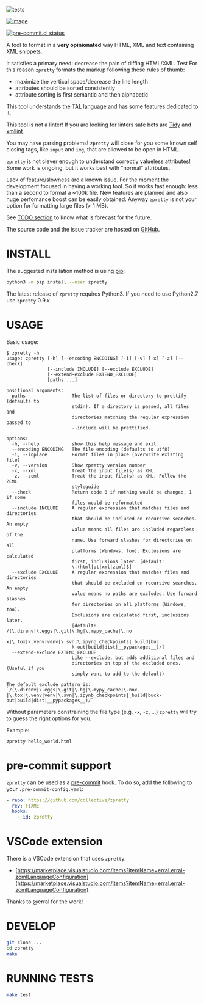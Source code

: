 ![tests](https://github.com/collective/zpretty/workflows/tests/badge.svg)

[![image](https://coveralls.io/repos/github/collective/zpretty/badge.svg?branch=master)](https://coveralls.io/github/collective/zpretty?branch=master)

[![pre-commit.ci status](https://results.pre-commit.ci/badge/github/collective/zpretty/master.svg)](https://results.pre-commit.ci/latest/github/collective/zpretty/master)

A tool to format in a **very opinionated** way HTML, XML and text
containing XML snippets.

It satisfies a primary need: decrease the pain of diffing HTML/XML.
Test
For this reason `zpretty` formats the markup following these rules of
thumb:

- maximize the vertical space/decrease the line length
- attributes should be sorted consistently
- attribute sorting is first semantic and then alphabetic

This tool understands the [TAL
language](https://en.wikipedia.org/wiki/Template_Attribute_Language) and
has some features dedicated to it.

This tool is not a linter! If you are looking for linters safe bets are
[Tidy](https://www.html-tidy.org/) and
[xmllint](http://xmlsoft.org/xmllint.html).

You may have parsing problems! `zpretty` will close for you some known
self closing tags, like `input` and `img`, that are allowed to be open
in HTML.

`zpretty` is not clever enough to understand correctly valueless
attributes! Some work is ongoing, but it works best with \"normal\"
attributes.

Lack of feature/slowness are a known issue. For the moment the
development focused in having a working tool. So it works fast enough:
less than a second to format a \~100k file. New features are planned and
also huge perfomance boost can be easily obtained. Anyway `zpretty` is
not your option for formatting large files (\> 1 MB).

See [TODO section](#todo_section) to know what is forecast for the
future.

The source code and the issue tracker are hosted on
[GitHub](https://github.com/collective/zpretty).

# INSTALL

The suggested installation method is using
[pip](https://pypi.python.org/pypi/pip/):

```bash
python3 -m pip install --user zpretty
```

The latest release of `zpretty` requires Python3. If you need to use
Python2.7 use `zpretty` 0.9.x.

# USAGE

Basic usage:

```console
$ zpretty -h
usage: zpretty [-h] [--encoding ENCODING] [-i] [-v] [-x] [-z] [--check]
               [--include INCLUDE] [--exclude EXCLUDE]
               [--extend-exclude EXTEND_EXCLUDE]
               [paths ...]

positional arguments:
  paths                 The list of files or directory to prettify (defaults to
                        stdin). If a directory is passed, all files and
                        directories matching the regular expression passed to
                        --include will be prettified.

options:
  -h, --help            show this help message and exit
  --encoding ENCODING   The file encoding (defaults to utf8)
  -i, --inplace         Format files in place (overwrite existing file)
  -v, --version         Show zpretty version number
  -x, --xml             Treat the input file(s) as XML
  -z, --zcml            Treat the input file(s) as XML. Follow the ZCML
                        styleguide
  --check               Return code 0 if nothing would be changed, 1 if some
                        files would be reformatted
  --include INCLUDE     A regular expression that matches files and directories
                        that should be included on recursive searches. An empty
                        value means all files are included regardless of the
                        name. Use forward slashes for directories on all
                        platforms (Windows, too). Exclusions are calculated
                        first, inclusions later. [default:
                        \.(html|pt|xml|zcml)$]
  --exclude EXCLUDE     A regular expression that matches files and directories
                        that should be excluded on recursive searches. An empty
                        value means no paths are excluded. Use forward slashes
                        for directories on all platforms (Windows, too).
                        Exclusions are calculated first, inclusions later.
                        [default: /(\.direnv|\.eggs|\.git|\.hg|\.mypy_cache|\.no
                        x|\.tox|\.venv|venv|\.svn|\.ipynb_checkpoints|_build|buc
                        k-out|build|dist|__pypackages__)/]
  --extend-exclude EXTEND_EXCLUDE
                        Like --exclude, but adds additional files and
                        directories on top of the excluded ones. (Useful if you
                        simply want to add to the default)

The default exclude pattern is: `/(\.direnv|\.eggs|\.git|\.hg|\.mypy_cache|\.nox
|\.tox|\.venv|venv|\.svn|\.ipynb_checkpoints|_build|buck-
out|build|dist|__pypackages__)/`
```

Without parameters constraining the file type (e.g. `-x`, `-z`, \...)
`zpretty` will try to guess the right options for you.

Example:

```console
zpretty hello_world.html
```

# pre-commit support

`zpretty` can be used as a [pre-commit](https://pre-commit.com/) hook.
To do so, add the following to your `.pre-commit-config.yaml`:

```yaml
- repo: https://github.com/collective/zpretty
  rev: FIXME
  hooks:
    - id: zpretty
```

# VSCode extension

There is a VSCode extension that uses `zpretty`:

- [https://marketplace.visualstudio.com/items?itemName=erral.erral-zcmlLanguageConfiguration](https://marketplace.visualstudio.com/items?itemName=erral.erral-zcmlLanguageConfiguration)

Thanks to @erral for the work!

# DEVELOP

```bash
git clone ...
cd zpretty
make
```

# RUNNING TESTS

```bash
make test
```
